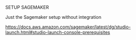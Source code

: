 SETUP SAGEMAKER

Just the Sagemaker setup without integration

https://docs.aws.amazon.com/sagemaker/latest/dg/studio-launch.html#studio-launch-console-prerequisites
